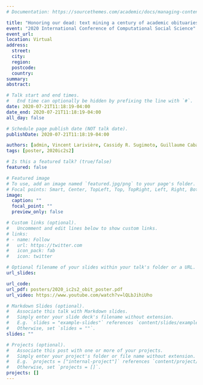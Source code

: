 ```yaml
---
# Documentation: https://sourcethemes.com/academic/docs/managing-content/

title: "Honoring our dead: text mining a century of academic obituaries in The Lancet (Poster)"
event: "2020 International Conference of Computational Social Science"
event_url:
location: Virtual
address:
  street:
  city:
  region:
  postcode:
  country:
summary:
abstract:

# Talk start and end times.
#   End time can optionally be hidden by prefixing the line with `#`.
date: 2020-07-21T11:18:19-04:00
date_end: 2020-07-21T11:18:19-04:00
all_day: false

# Schedule page publish date (NOT talk date).
publishDate: 2020-07-21T11:18:19-04:00

authors: [admin, Vincent Larivière, Cassidy R. Sugimoto, Guillaume Cabanac]
tags: [poster, 2020ic2s2]

# Is this a featured talk? (true/false)
featured: false

# Featured image
# To use, add an image named `featured.jpg/png` to your page's folder.
# Focal points: Smart, Center, TopLeft, Top, TopRight, Left, Right, BottomLeft, Bottom, BottomRight.
image:
  caption: ""
  focal_point: ""
  preview_only: false

# Custom links (optional).
#   Uncomment and edit lines below to show custom links.
# links:
# - name: Follow
#   url: https://twitter.com
#   icon_pack: fab
#   icon: twitter

# Optional filename of your slides within your talk's folder or a URL.
url_slides:

url_code:
url_pdf: posters/2020_ic2s2_obit_poster.pdf
url_video: https://www.youtube.com/watch?v=lQLbJihiUho

# Markdown Slides (optional).
#   Associate this talk with Markdown slides.
#   Simply enter your slide deck's filename without extension.
#   E.g. `slides = "example-slides"` references `content/slides/example-slides.md`.
#   Otherwise, set `slides = ""`.
slides: ""

# Projects (optional).
#   Associate this post with one or more of your projects.
#   Simply enter your project's folder or file name without extension.
#   E.g. `projects = ["internal-project"]` references `content/project/deep-learning/index.md`.
#   Otherwise, set `projects = []`.
projects: []
---
```

